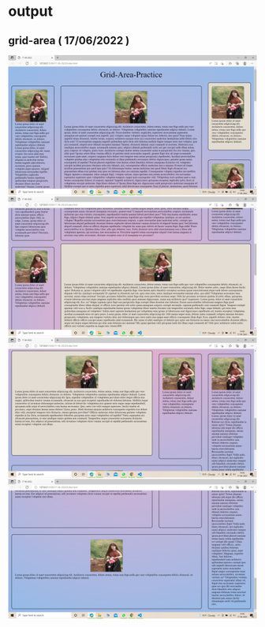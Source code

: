 # output

## grid-area ( 17/06/2022 )

![alt text](Screenshot%20(539).png)
![alt text](Screenshot%20(540).png)
![alt text](Screenshot%20(541).png)
![alt text](Screenshot%20(542).png)